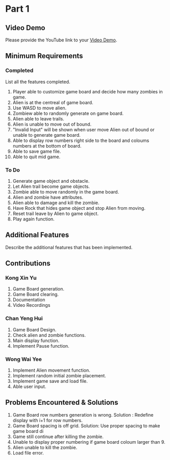 # Part 1

## Video Demo

Please provide the YouTube link to your [Video Demo](https://youtube.com).

## Minimum Requirements

### Completed

List all the features completed.

1. Player able to customize game board and decide how many zombies in game.
2. Alien is at the centreal of game board.
3. Use WASD to move alien.
4. Zombiew able to randomly generate on game board.
5. Alien able to leave trails.
6. Alien is unable to move out of bound.
7. "Invalid Input" will be shown when user move Alien out of bound or unable to generate game board.
8. Able to display row numbers right side to the board and coloums numbers at the bottom of board.
9. Able to save game file.
10. Able to quit mid game.

### To Do

1. Generate game object and obstacle.
2. Let Alien trail become game objects.
3. Zombie able to move randomly in the game board.
4. Alien and zombie have attributes.
5. Alien able to damage and kill the zombie.
6. Have Rock that hides game object and stop Alien from moving.
7. Reset trail leave by Alien to game object.
8. Play again function.

## Additional Features

Describe the additional features that has been implemented.

## Contributions

### Kong Xin Yu

1. Game Board generation.
2. Game Board clearing.
3. Documentation 
4. Video Recordings

### Chan Yeng Hui

1. Game Board Design.
2. Check alien and zombie functions.
3. Main display function.
4. Implement Pause function.
### Wong Wai Yee

1. Implement Alien movement function.
2. Implement random initial zombie placement.
3. Implement game save and load file.
4. Able user input.

## Problems Encountered & Solutions

1. Game Board row numbers generation is wrong.
Solution : Redefine display with i+1 for row numbers. 
2. Game Board spacing is off grid.
Solution: Use proper spacing to make game board di
3. Game still continue after killing the zombie.
4. Unable to display proper numbering if game board coloum larger than 9.
5. Alien unable to kill the zombie.
6. Load file error.
